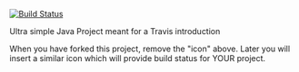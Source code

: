 [![Build Status](https://travis-ci.org/Obaydahm/travis3sem.svg?branch=master)](https://travis-ci.org/Obaydahm/travis3sem)

Ultra simple Java Project meant for a Travis introduction

When you have forked this project, remove the "icon" above. Later you will insert a similar icon which will provide build status for YOUR project.
